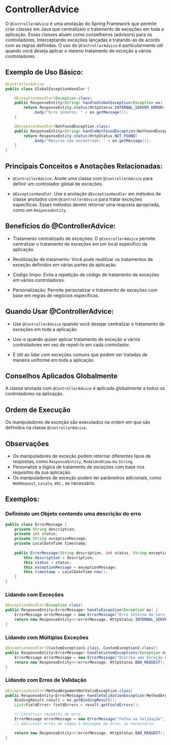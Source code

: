 # ControllerAdvice

O `@ControllerAdvice` é uma anotação do Spring Framework que permite criar classes em Java que centralizam o tratamento de exceções em toda a aplicação. Essas classes atuam como conselheiros (advisors) para os controladores, interceptando exceções lançadas e tratando-as de acordo com as regras definidas. O uso do `@ControllerAdvice` é particularmente útil quando você deseja aplicar o mesmo tratamento de exceção a vários controladores.

## **Exemplo de Uso Básico:**

```java
@ControllerAdvice
public class GlobalExceptionHandler {

    @ExceptionHandler(Exception.class)
    public ResponseEntity<String> handleGlobalException(Exception ex) {
        return ResponseEntity.status(HttpStatus.INTERNAL_SERVER_ERROR)
            .body("Erro interno: " + ex.getMessage());
    }

    @ExceptionHandler(NotFoundException.class)
    public ResponseEntity<String> handleNotFoundException(NotFoundException ex) {
        return ResponseEntity.status(HttpStatus.NOT_FOUND)
            .body("Recurso não encontrado: " + ex.getMessage());
    }
}
```

## **Principais Conceitos e Anotações Relacionadas:**

- `@ControllerAdvice`: Anote uma classe com `@ControllerAdvice` para definir um controlador global de exceções.

- `@ExceptionHandler`: Use a anotação `@ExceptionHandler` em métodos de classe anotados com `@ControllerAdvice` para tratar exceções específicas. Esses métodos devem retornar uma resposta apropriada, como um `ResponseEntity`.


## **Benefícios do @ControllerAdvice:**

- Tratamento centralizado de exceções: O `@ControllerAdvice` permite centralizar o tratamento de exceções em um local específico da aplicação.

- Reutilização de tratamento: Você pode reutilizar os tratamentos de exceção definidos em várias partes da aplicação.

- Código limpo: Evita a repetição de código de tratamento de exceções em vários controladores.

- Personalização: Permite personalizar o tratamento de exceções com base em regras de negócios específicas.

## **Quando Usar @ControllerAdvice:**

- Use `@ControllerAdvice` quando você desejar centralizar o tratamento de exceções em toda a aplicação.

- Use-o quando quiser aplicar tratamento de exceção a vários controladores em vez de repeti-lo em cada controlador.

- É útil ao lidar com exceções comuns que podem ser tratadas de maneira uniforme em toda a aplicação.

## Conselhos Aplicados Globalmente

A classe anotada com `@ControllerAdvice` é aplicada globalmente a todos os controladores na aplicação.

## Ordem de Execução

Os manipuladores de exceção são executados na ordem em que são definidos na classe `@ControllerAdvice`.

## Observações

- Os manipuladores de exceção podem retornar diferentes tipos de respostas, como `ResponseEntity`, `ModelAndView` ou `String`.
- Personalize a lógica de tratamento de exceções com base nos requisitos da sua aplicação.
- Os manipuladores de exceção podem ter parâmetros adicionais, como `WebRequest`, `Locale`, etc., se necessário.


## **Exemplos:**

### Definindo um Objeto contendo uma descrição do erro

```java
public class ErrorMessage {
    private String description;
    private int status;
    private String exceptionMessage;
    private LocalDateTime timestamp;
    
    public ErrorMessage(String description, int status, String exceptionMessage) {
        this.description = description;
        this.status = status;
        this.exceptionMessage = exceptionMessage;
        this.timestamp = LocalDateTime.now();
    }
}
```

### Lidando com Exceções

```java
@ExceptionHandler(Exception.class)
public ResponseEntity<ErrorMessage> handleException(Exception ex) {
    ErrorMessage errorMessage = new ErrorMessage("Erro Interno do Servidor", HttpStatus.INTERNAL_SERVER_ERROR.value(), ex.getMessage());
    return new ResponseEntity<>(errorMessage, HttpStatus.INTERNAL_SERVER_ERROR);
}
```

### Lidando com Múltiplas Exceções

```java
@ExceptionHandler({CustomException1.class, CustomException2.class})
public ResponseEntity<ErrorMessage> handleCustomExceptions(Exception ex) {
    ErrorMessage errorMessage = new ErrorMessage("Ocorreu uma Exceção Personalizada", HttpStatus.BAD_REQUEST.value(), ex.getMessage());
    return new ResponseEntity<>(errorMessage, HttpStatus.BAD_REQUEST);
}
```

### Lidando com Erros de Validação

```java
@ExceptionHandler(MethodArgumentNotValidException.class)
public ResponseEntity<ErrorMessage> handleValidationException(MethodArgumentNotValidException ex) {
    BindingResult result = ex.getBindingResult();
    List<FieldError> fieldErrors = result.getFieldErrors();

    // Construir resposta de erro
    ErrorMessage errorMessage = new ErrorMessage("Falha na Validação", HttpStatus.BAD_REQUEST.value(), "Erros de validação na requisição");
    // Adicionar erros de campo à mensagem de erro, se necessário

    return new ResponseEntity<>(errorMessage, HttpStatus.BAD_REQUEST);
}
```